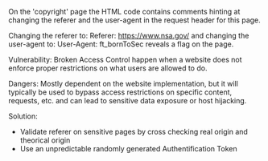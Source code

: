 On the 'copyright' page the HTML code contains comments hinting at changing the referer and the user-agent in the request header for this page.

Changing the referer to:
Referer: https://www.nsa.gov/
and changing the user-agent to:
User-Agent: ft_bornToSec
reveals a flag on the page.

Vulnerability:
Broken Access Control happen when a website does not enforce proper restrictions on what users are allowed to do.

Dangers:
Mostly dependent on the website implementation, but it will typically be used to bypass access restrictions on specific content, requests, etc. and can lead to sensitive data exposure or host hijacking.

Solution: 
- Validate referer on sensitive pages by cross checking real origin and theorical origin
- Use an unpredictable randomly generated Authentification Token
